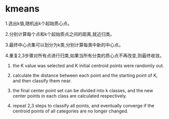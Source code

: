 # kmeans
1.选出k值,随机出k个起始质心点。 
   
2.分别计算每个点和k个起始质点之间的距离,就近归类。 
   
3.最终中心点集可以划分为k类,分别计算每类中新的中心点。 
   
4.重复2,3步骤对所有点进行归类,如果当所有分类的质心点不再改变,则最终收敛。
  
  
1. the K value was selected and K initial centroid points were randomly out.  
  
2. calculate the distance between each point and the starting point of K, and then classify them near.  
  
3. the final center point set can be divided into k classes, and the new center points in each class are calculated respectively.  
  
4. repeat 2,3 steps to classify all points, and eventually converge if the centroid points of all categories are no longer changed.     
  
  